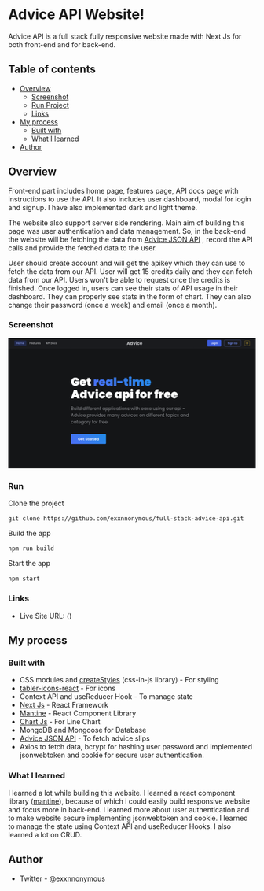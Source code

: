 # Advice API Website!

Advice API is a full stack fully responsive website made with Next Js for both front-end and  for back-end. 

## Table of contents
- [Overview](#overview)
	 - [Screenshot](#screenshot)
	- [Run Project](#run)
	 - [Links](#links)
- [My process](#my-process)
  - [Built with](#built-with)
  - [What I learned](#what-i-learned)
- [Author](#author)

## Overview
Front-end part includes home page, features page, API docs page with instructions to use the API. It also includes user dashboard, modal for login and signup. I have also implemented dark and light theme.

The website also support server side rendering. Main aim of building this page was user authentication and data management. So, in the back-end the website will be fetching the data from [Advice JSON API](https://api.adviceslip.com/) , record the API calls and provide the fetched data to the user. 

User should create account and will get the apikey which they can use to fetch the data from our API. User will get 15 credits daily and they can fetch data from our API. Users won't be able to request once the credits is finished. Once logged in, users can see their stats of API usage in their dashboard. They can properly see stats in the form of chart. They can also change their password (once a week) and email  (once a month).

### Screenshot

![](./screenshot.png)

### Run
Clone the project

    git clone https://github.com/exxnnonymous/full-stack-advice-api.git
Build the app

    npm run build
Start the app

    npm start

### Links
- Live Site URL: ()

## My process

### Built with
- CSS modules and [createStyles](https://mantine.dev/theming/create-styles/) (css-in-js library) - For styling
- [tabler-icons-react](https://tabler-icons-react.vercel.app/) - For icons
- Context API and useReducer Hook - To manage state
- [Next Js](https://nextjs.org/) - React Framework
- [Mantine](https://mantine.dev/) - React Component Library
- [Chart Js](https://www.chartjs.org/) - For Line Chart
- MongoDB and Mongoose for Database
- [Advice JSON API](https://api.adviceslip.com/) - To fetch advice slips
- Axios to fetch data, bcrypt for hashing user password and implemented jsonwebtoken and cookie for secure user authentication.

### What I learned

I learned a lot while building this website. I learned a react component library ([mantine](https://mantine.dev/)), because of which i could easily build responsive website and focus more in back-end. I learned more about user authentication and to make website secure implementing jsonwebtoken and cookie. I learned to manage the state using Context API and useReducer Hooks. I also learned a lot on CRUD.

## Author

- Twitter - [@exxnnonymous](https://www.twitter.com/exxnnonymous)
